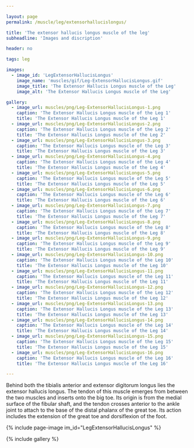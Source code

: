 ```yaml
---

layout: page
permalink: /muscle/leg/extensorhallucislongus/

title: 'The extensor hallucis longus muscle of the leg'
subheadline: 'Images and discription'

header: no

tags: leg

images:
  - image_id: 'LegExtensorHallucisLongus'
    image_name: 'muscles/gif/Leg-ExtensorHallucisLongus.gif'
    image_title: 'The Extensor Hallucis Longus muscle of the Leg'
    image_alt: 'The Extensor Hallucis Longus muscle of the Leg' 

gallery:
  - image_url: muscles/png/Leg-ExtensorHallucisLongus-1.png
    caption: 'The Extensor Hallucis Longus muscle of the Leg 1'
    title: 'The Extensor Hallucis Longus muscle of the Leg 1'
  - image_url: muscles/png/Leg-ExtensorHallucisLongus-2.png
    caption: 'The Extensor Hallucis Longus muscle of the Leg 2'
    title: 'The Extensor Hallucis Longus muscle of the Leg 2'
  - image_url: muscles/png/Leg-ExtensorHallucisLongus-3.png
    caption: 'The Extensor Hallucis Longus muscle of the Leg 3'
    title: 'The Extensor Hallucis Longus muscle of the Leg 3'
  - image_url: muscles/png/Leg-ExtensorHallucisLongus-4.png
    caption: 'The Extensor Hallucis Longus muscle of the Leg 4'
    title: 'The Extensor Hallucis Longus muscle of the Leg 4'
  - image_url: muscles/png/Leg-ExtensorHallucisLongus-5.png
    caption: 'The Extensor Hallucis Longus muscle of the Leg 5'
    title: 'The Extensor Hallucis Longus muscle of the Leg 5'
  - image_url: muscles/png/Leg-ExtensorHallucisLongus-6.png
    caption: 'The Extensor Hallucis Longus muscle of the Leg 6'
    title: 'The Extensor Hallucis Longus muscle of the Leg 6'
  - image_url: muscles/png/Leg-ExtensorHallucisLongus-7.png
    caption: 'The Extensor Hallucis Longus muscle of the Leg 7'
    title: 'The Extensor Hallucis Longus muscle of the Leg 7'
  - image_url: muscles/png/Leg-ExtensorHallucisLongus-8.png
    caption: 'The Extensor Hallucis Longus muscle of the Leg 8'
    title: 'The Extensor Hallucis Longus muscle of the Leg 8'
  - image_url: muscles/png/Leg-ExtensorHallucisLongus-9.png
    caption: 'The Extensor Hallucis Longus muscle of the Leg 9'
    title: 'The Extensor Hallucis Longus muscle of the Leg 9'
  - image_url: muscles/png/Leg-ExtensorHallucisLongus-10.png
    caption: 'The Extensor Hallucis Longus muscle of the Leg 10'
    title: 'The Extensor Hallucis Longus muscle of the Leg 10'
  - image_url: muscles/png/Leg-ExtensorHallucisLongus-11.png
    caption: 'The Extensor Hallucis Longus muscle of the Leg 11'
    title: 'The Extensor Hallucis Longus muscle of the Leg 11'
  - image_url: muscles/png/Leg-ExtensorHallucisLongus-12.png
    caption: 'The Extensor Hallucis Longus muscle of the Leg 12'
    title: 'The Extensor Hallucis Longus muscle of the Leg 12'
  - image_url: muscles/png/Leg-ExtensorHallucisLongus-13.png
    caption: 'The Extensor Hallucis Longus muscle of the Leg 13'
    title: 'The Extensor Hallucis Longus muscle of the Leg 13'
  - image_url: muscles/png/Leg-ExtensorHallucisLongus-14.png
    caption: 'The Extensor Hallucis Longus muscle of the Leg 14'
    title: 'The Extensor Hallucis Longus muscle of the Leg 14'
  - image_url: muscles/png/Leg-ExtensorHallucisLongus-15.png
    caption: 'The Extensor Hallucis Longus muscle of the Leg 15'
    title: 'The Extensor Hallucis Longus muscle of the Leg 15'
  - image_url: muscles/png/Leg-ExtensorHallucisLongus-16.png
    caption: 'The Extensor Hallucis Longus muscle of the Leg 16'
    title: 'The Extensor Hallucis Longus muscle of the Leg 16'

---
```


Behind both the tibialis anterior and extensor digitorum longus lies the extensor hallucis longus. The tendon of this muscle emerges from between the two muscles and inserts onto the big toe. Its origin is from the medial surface of the fibular shaft, and the tendon crosses anterior to the ankle joint to attach to the base of the distal phalanx of the great toe. Its action includes the extension of the great toe and dorsiflexion of the foot.

{% include page-image im_id="LegExtensorHallucisLongus" %}

{% include gallery %}